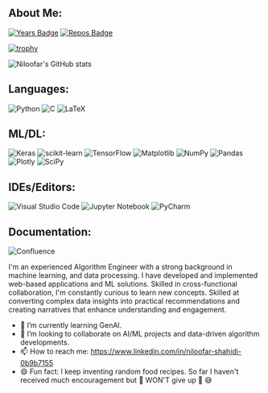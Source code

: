 ## About Me:

[![Years Badge](https://badges.pufler.dev/years/Niloofar-Sh)](https://badges.pufler.dev)
[![Repos Badge](https://badges.pufler.dev/repos/Niloofar-Sh)](https://badges.pufler.dev)



[![trophy](https://github-profile-trophy.vercel.app/?username=Niloofar-Sh)](https://github.com/ryo-ma/github-profile-trophy)

![Niloofar's GitHub stats](https://github-readme-stats.vercel.app/api?username=Niloofar-Sh&hide=contribs&theme=radical)

## Languages:

![Python](https://img.shields.io/badge/python-3670A0?style=for-the-badge&logo=python&logoColor=ffdd54)
![C](https://img.shields.io/badge/c-%2300599C.svg?style=for-the-badge&logo=c&logoColor=white)
![LaTeX](https://img.shields.io/badge/latex-%23008080.svg?style=for-the-badge&logo=latex&logoColor=white)

## ML/DL:

![Keras](https://img.shields.io/badge/Keras-%23D00000.svg?style=for-the-badge&logo=Keras&logoColor=white)
![scikit-learn](https://img.shields.io/badge/scikit--learn-%23F7931E.svg?style=for-the-badge&logo=scikit-learn&logoColor=white)
![TensorFlow](https://img.shields.io/badge/TensorFlow-%23FF6F00.svg?style=for-the-badge&logo=TensorFlow&logoColor=white)
![Matplotlib](https://img.shields.io/badge/Matplotlib-%23ffffff.svg?style=for-the-badge&logo=Matplotlib&logoColor=black)
![NumPy](https://img.shields.io/badge/numpy-%23013243.svg?style=for-the-badge&logo=numpy&logoColor=white)
![Pandas](https://img.shields.io/badge/pandas-%23150458.svg?style=for-the-badge&logo=pandas&logoColor=white)
![Plotly](https://img.shields.io/badge/Plotly-%233F4F75.svg?style=for-the-badge&logo=plotly&logoColor=white)
![SciPy](https://img.shields.io/badge/SciPy-%230C55A5.svg?style=for-the-badge&logo=scipy&logoColor=%white)




## IDEs/Editors:

![Visual Studio Code](https://img.shields.io/badge/Visual%20Studio%20Code-0078d7.svg?style=for-the-badge&logo=visual-studio-code&logoColor=white)
![Jupyter Notebook](https://img.shields.io/badge/jupyter-%23FA0F00.svg?style=for-the-badge&logo=jupyter&logoColor=white)
![PyCharm](https://img.shields.io/badge/pycharm-143?style=for-the-badge&logo=pycharm&logoColor=black&color=black&labelColor=green)

## Documentation:

![Confluence](https://img.shields.io/badge/confluence-%23172BF4.svg?style=for-the-badge&logo=confluence&logoColor=white)

 
I'm an experienced Algorithm Engineer with a strong background in machine learning, and data processing. I have developed and implemented web-based applications and ML solutions. Skilled in cross-functional collaboration, I'm constantly curious to learn new concepts. Skilled at converting complex data insights into practical recommendations and creating narratives that enhance understanding and engagement. 


- 🌱 I’m currently learning GenAI.
- 👯 I’m looking to collaborate on AI/ML projects and data-driven algorithm developments.
- 📫 How to reach me: https://www.linkedin.com/in/niloofar-shahidi-0b9b7155
- 😄 Fun fact: I keep inventing random food recipes. So far I haven't received much encouragement but :punch: WON'T give up :punch: :sweat_smile:



